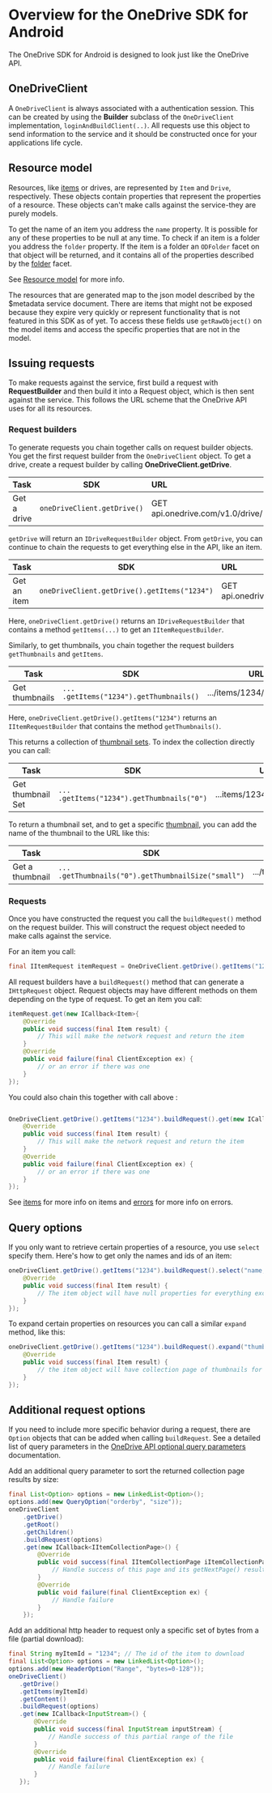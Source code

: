 # Overview for the OneDrive SDK for Android
The OneDrive SDK for Android is designed to look just like the OneDrive API.

## OneDriveClient
A `OneDriveClient` is always associated with a authentication session. This can be created by using the **Builder** subclass of the `OneDriveClient` implementation, `loginAndBuildClient(..)`.  All requests use this object to send information to the service and it should be constructed once for your applications life cycle.

## Resource model
Resources, like [items](/docs/items.md) or drives, are represented by `Item` and `Drive`, respectively. These objects contain properties that represent the properties of a resource. These objects can't make calls against the service-they are purely models.

To get the name of an item you address the `name` property. It is possible for any of these properties to be null at any time. To check if an item is a folder you address the `folder` property. If the item is a folder an `ODFolder` facet on that object will be returned, and it contains all of the properties described by the [folder](https://github.com/OneDrive/onedrive-api-docs/blob/master/facets/folder_facet.md) facet.

See [Resource model](https://github.com/onedrive/onedrive-api-docs/#resource-model) for more info.

The resources that are generated map to the json model described by the $metadata service document. There are items that might not be exposed because they expire very quickly or represent functionality that is not featured in this SDK as of yet. To access these fields use `getRawObject()` on the model items and access the specific properties that are not in the model.

## Issuing requests
To make requests against the service, first build a request with **RequestBuilder** and then build it into a Request object, which is then sent against the service. This follows the URL scheme that the OneDrive API uses for all its resources.

### Request builders
To generate requests you chain together calls on request builder objects. You get the first request builder from the `OneDriveClient` object. To get a drive, create a request builder by calling **OneDriveClient.getDrive**.

|Task            | SDK               | URL                             |
|:---------------|:-----------------:|:--------------------------------|
|Get a drive     | `oneDriveClient.getDrive()` | GET api.onedrive.com/v1.0/drive/|

`getDrive` will return an `IDriveRequestBuilder` object. From `getDrive`, you can continue to chain the requests to get everything else in the API, like an item.

|Task            | SDK                                | URL                                       |
|:---------------|:----------------------------------:|:------------------------------------------|
|Get an item     | `oneDriveClient.getDrive().getItems("1234")` | GET api.onedrive.com/v1.0/drive/items/1234|


Here, `oneDriveClient.getDrive()` returns an `IDriveRequestBuilder` that contains a method `getItems(...)` to get an `IItemRequestBuilder`.

Similarly, to get thumbnails, you chain together the request builders `getThumbnails` and `getItems`.

|Task            | SDK                            | URL                      |
|----------------|--------------------------------|--------------------------|
| Get thumbnails | `... .getItems("1234").getThumbnails()` | .../items/1234/thumbnails|


Here, `oneDriveClient.getDrive().getItems("1234")` returns an `IItemRequestBuilder` that contains the method `getThumbnails()`.

This returns a collection of [thumbnail sets](https://github.com/OneDrive/onedrive-api-docs/blob/master/resources/thumbnailSet.md). To index the collection directly you can call:

|Task               | SDK                                 | URL                        |
|-------------------|-------------------------------------|----------------------------|
| Get thumbnail Set |  `... .getItems("1234").getThumbnails("0")` | ...items/1234/thumbnails/0 |

To return a thumbnail set, and to get a specific [thumbnail](https://github.com/OneDrive/onedrive-api-docs/blob/master/resources/thumbnail.md), you can add the name of the thumbnail to the URL like this:

|Task             | SDK                         | URL                    |
|-----------------|-----------------------------|------------------------|
| Get a thumbnail | `... .getThumbnails("0").getThumbnailSize("small")` | .../thumbnails/0/small |

### Requests
Once you have constructed the request you call the `buildRequest()` method on the request builder. This will construct the request object needed to make calls against the service.

For an item you call:

```java
final IItemRequest itemRequest = OneDriveClient.getDrive().getItems("1234").buildRequest();
```

All request builders have a `buildRequest()` method that can generate a `IHttpRequest` object. Request objects may have different methods on them depending on the type of request. To get an item you call:

```java
itemRequest.get(new ICallback<Item>{
    @Override
    public void success(final Item result) {
        // This will make the network request and return the item
    }
    @Override
    public void failure(final ClientException ex) {
        // or an error if there was one
    }
});
```

You could also chain this together with call above :
```java

OneDriveClient.getDrive().getItems("1234").buildRequest().get(new ICallback<Item>{
    @Override
    public void success(final Item result) {
        // This will make the network request and return the item
    }
    @Override
    public void failure(final ClientException ex) {
        // or an error if there was one
    }
});
```

See [items](/docs/items.md) for more info on items and [errors](/docs/errors.md) for more info on errors.

## Query options

If you only want to retrieve certain properties of a resource, you use `select` specify them. Here's how to get only the names and ids of an item:

```java
oneDriveClient.getDrive().getItems("1234").buildRequest().select("name,id").get(new ICallback<Item>() {
    @Override
    public void success(final Item result) {
        // The item object will have null properties for everything except name and id
    }
});
```

To expand certain properties on resources you can call a similar `expand` method, like this:

```java
oneDriveClient.getDrive().getItems("1234").buildRequest().expand("thumbnails").get(new ICallback<Item>() {
    @Override
    public void success(final Item result) {
        // the item object will have collection page of thumbnails for its thumbnails property if thumbnails exist.
    }
});
```

## Additional request options

If you need to include more specific behavior during a request, there are `Option` objects that can be added when calling `buildRequest`.  See a detailed list of query parameters in the [OneDrive API optional query parameters](https://dev.onedrive.com/odata/optional-query-parameters.htm) documentation.

Add an additional query parameter to sort the returned collection page results by size:
```java
final List<Option> options = new LinkedList<Option>();
options.add(new QueryOption("orderby", "size"));
oneDriveClient
    .getDrive()
    .getRoot()
    .getChildren()
    .buildRequest(options)
    .get(new ICallback<IItemCollectionPage>() {
        @Override
        public void success(final IItemCollectionPage iItemCollectionPage) {
            // Handle success of this page and its getNextPage() results will have their contents sorted by size
        }
        @Override
        public void failure(final ClientException ex) {
            // Handle failure
        }
    });
```

 Add an additional http header to request only a specific set of bytes from a file (partial download):
 ```java
final String myItemId = "1234"; // The id of the item to download
final List<Option> options = new LinkedList<Option>();
options.add(new HeaderOption("Range", "bytes=0-128"));
oneDriveClient()
    .getDrive()
    .getItems(myItemId)
    .getContent()
    .buildRequest(options)
    .get(new ICallback<InputStream>() {
        @Override
        public void success(final InputStream inputStream) {
            // Handle success of this partial range of the file
        }
        @Override
        public void failure(final ClientException ex) {
            // Handle failure
        }
    });
 ```

